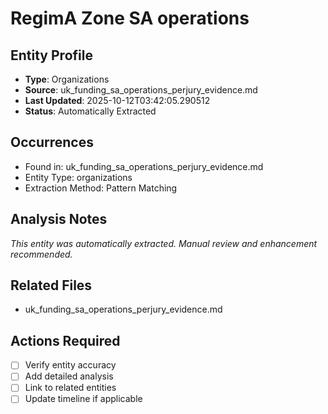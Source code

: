 # RegimA Zone SA operations

## Entity Profile
- **Type**: Organizations
- **Source**: uk_funding_sa_operations_perjury_evidence.md
- **Last Updated**: 2025-10-12T03:42:05.290512
- **Status**: Automatically Extracted

## Occurrences
- Found in: uk_funding_sa_operations_perjury_evidence.md
- Entity Type: organizations
- Extraction Method: Pattern Matching

## Analysis Notes
*This entity was automatically extracted. Manual review and enhancement recommended.*

## Related Files
- uk_funding_sa_operations_perjury_evidence.md

## Actions Required
- [ ] Verify entity accuracy
- [ ] Add detailed analysis
- [ ] Link to related entities
- [ ] Update timeline if applicable
